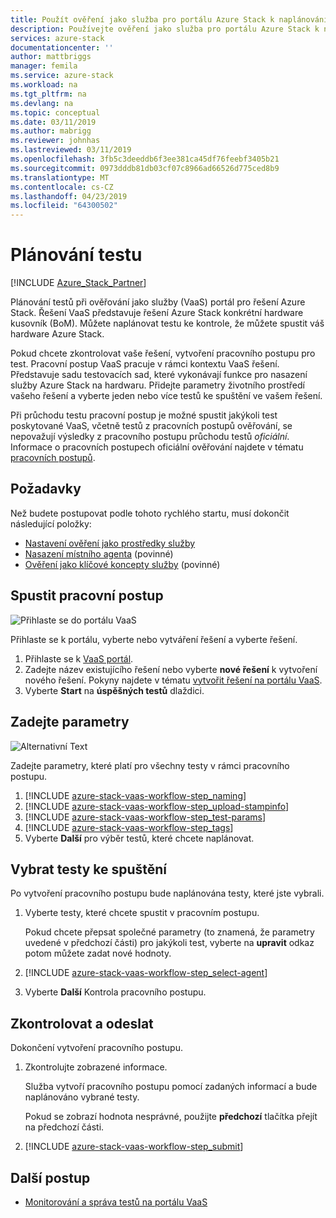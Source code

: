 ```yaml
---
title: Použít ověření jako služba pro portálu Azure Stack k naplánování vaší první test | Dokumentace Microsoftu
description: Používejte ověření jako služba pro portálu Azure Stack k naplánování prvního testu.
services: azure-stack
documentationcenter: ''
author: mattbriggs
manager: femila
ms.service: azure-stack
ms.workload: na
ms.tgt_pltfrm: na
ms.devlang: na
ms.topic: conceptual
ms.date: 03/11/2019
ms.author: mabrigg
ms.reviewer: johnhas
ms.lastreviewed: 03/11/2019
ms.openlocfilehash: 3fb5c3deeddb6f3ee381ca45df76feebf3405b21
ms.sourcegitcommit: 0973dddb81db03cf07c8966ad66526d775ced8b9
ms.translationtype: MT
ms.contentlocale: cs-CZ
ms.lasthandoff: 04/23/2019
ms.locfileid: "64300502"
---
```

# <a name="scheduling-a-test"></a>Plánování testu

[!INCLUDE [Azure_Stack_Partner](./includes/azure-stack-partner-appliesto.md)]

Plánování testů při ověřování jako služby (VaaS) portál pro řešení Azure Stack. Řešení VaaS představuje řešení Azure Stack konkrétní hardware kusovník (BoM). Můžete naplánovat testu ke kontrole, že můžete spustit váš hardware Azure Stack.

Pokud chcete zkontrolovat vaše řešení, vytvoření pracovního postupu pro test. Pracovní postup VaaS pracuje v rámci kontextu VaaS řešení. Představuje sadu testovacích sad, které vykonávají funkce pro nasazení služby Azure Stack na hardwaru. Přidejte parametry životního prostředí vašeho řešení a vyberte jeden nebo více testů ke spuštění ve vašem řešení.

Při průchodu testu pracovní postup je možné spustit jakýkoli test poskytované VaaS, včetně testů z pracovních postupů ověřování, se nepovažují výsledky z pracovního postupu průchodu testů *oficiální*. Informace o pracovních postupech oficiální ověřování najdete v tématu [pracovních postupů](azure-stack-vaas-key-concepts.md#workflows).

## <a name="prerequisites"></a>Požadavky

Než budete postupovat podle tohoto rychlého startu, musí dokončit následující položky:

- [Nastavení ověření jako prostředky služby](azure-stack-vaas-set-up-resources.md)
- [Nasazení místního agenta](azure-stack-vaas-local-agent.md) (povinné)
- [Ověření jako klíčové koncepty služby](azure-stack-vaas-key-concepts.md) (povinné)

## <a name="start-a-workflow"></a>Spustit pracovní postup

![Přihlaste se do portálu VaaS](media/vaas_portalsignin.png)

Přihlaste se k portálu, vyberte nebo vytváření řešení a vyberte řešení.

1. Přihlaste se k [VaaS portál](https://azurestackvalidation.com).
2. Zadejte název existujícího řešení nebo vyberte **nové řešení** k vytvoření nového řešení. Pokyny najdete v tématu [vytvořit řešení na portálu VaaS](azure-stack-vaas-key-concepts.md#create-a-solution-in-the-vaas-portal).
3. Vyberte **Start** na **úspěšných testů** dlaždici.

## <a name="specify-parameters"></a>Zadejte parametry

![Alternativní Text](media/vaas_test_pass_parameters.png)

Zadejte parametry, které platí pro všechny testy v rámci pracovního postupu.

1. [!INCLUDE [azure-stack-vaas-workflow-step_naming](includes/azure-stack-vaas-workflow-step_naming.md)]
2. [!INCLUDE [azure-stack-vaas-workflow-step_upload-stampinfo](includes/azure-stack-vaas-workflow-step_upload-stampinfo.md)]
3. [!INCLUDE [azure-stack-vaas-workflow-step_test-params](includes/azure-stack-vaas-workflow-step_test-params.md)]
4. [!INCLUDE [azure-stack-vaas-workflow-step_tags](includes/azure-stack-vaas-workflow-step_tags.md)]
5. Vyberte **Další** pro výběr testů, které chcete naplánovat.

## <a name="select-tests-to-run"></a>Vybrat testy ke spuštění

Po vytvoření pracovního postupu bude naplánována testy, které jste vybrali.

1. Vyberte testy, které chcete spustit v pracovním postupu.

    Pokud chcete přepsat společné parametry (to znamená, že parametry uvedené v předchozí části) pro jakýkoli test, vyberte na **upravit** odkaz potom můžete zadat nové hodnoty.

1. [!INCLUDE [azure-stack-vaas-workflow-step_select-agent](includes/azure-stack-vaas-workflow-step_select-agent.md)]

1. Vyberte **Další** Kontrola pracovního postupu.

## <a name="review-and-submit"></a>Zkontrolovat a odeslat

Dokončení vytvoření pracovního postupu.

1. Zkontrolujte zobrazené informace.

    Služba vytvoří pracovního postupu pomocí zadaných informací a bude naplánováno vybrané testy.

    Pokud se zobrazí hodnota nesprávné, použijte **předchozí** tlačítka přejít na předchozí části.

1. [!INCLUDE [azure-stack-vaas-workflow-step_submit](includes/azure-stack-vaas-workflow-step_submit.md)]

## <a name="next-steps"></a>Další postup

- [Monitorování a správa testů na portálu VaaS](azure-stack-vaas-monitor-test.md)
